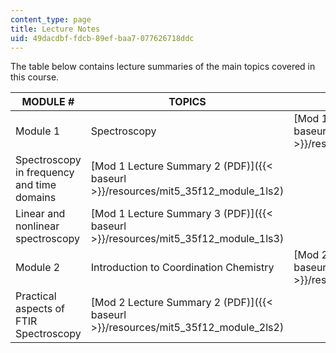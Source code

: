 ```yaml
---
content_type: page
title: Lecture Notes
uid: 49dacdbf-fdcb-89ef-baa7-077626718ddc
---
```


The table below contains lecture summaries of the main topics covered in this course.

| MODULE # | TOPICS | ACCOMPANYING FILES |
| --- | --- | --- |
| Module 1 | Spectroscopy | [Mod 1 Lecture Summary 1 (PDF)]({{< baseurl >}}/resources/mit5_35f12_module_1ls1) |
| Spectroscopy in frequency and time domains | [Mod 1 Lecture Summary 2 (PDF)]({{< baseurl >}}/resources/mit5_35f12_module_1ls2) |
| Linear and nonlinear spectroscopy | [Mod 1 Lecture Summary 3 (PDF)]({{< baseurl >}}/resources/mit5_35f12_module_1ls3) |
| Module 2 | Introduction to Coordination Chemistry | [Mod 2 Lecture Summary 1 (PDF)]({{< baseurl >}}/resources/mit5_35f12_module_2ls1) |
| Practical aspects of FTIR Spectroscopy | [Mod 2 Lecture Summary 2 (PDF)]({{< baseurl >}}/resources/mit5_35f12_module_2ls2)